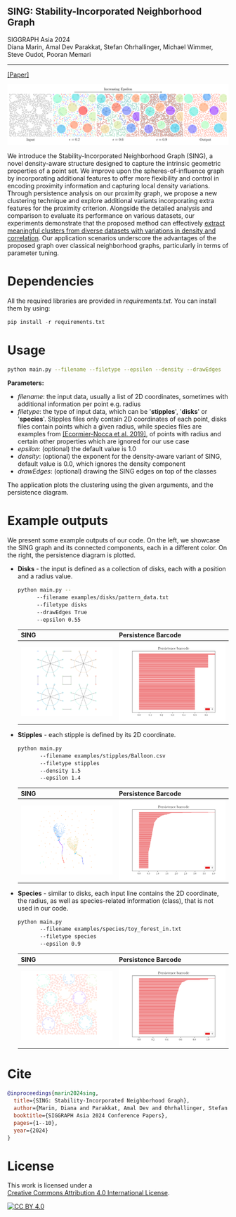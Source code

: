 ## SING: Stability-Incorporated Neighborhood Graph
SIGGRAPH Asia 2024<br>
Diana Marin, Amal Dev Parakkat, Stefan Ohrhallinger, Michael Wimmer, Steve Oudot, Pooran Memari

---

[[Paper]](https://dl.acm.org/doi/pdf/10.1145/3680528.3687674)

![here](media/teaser.png)

We introduce the Stability-Incorporated Neighborhood Graph (SING), a novel density-aware structure designed to capture the intrinsic geometric properties of a point set. We improve upon the spheres-of-influence graph by incorporating additional features to offer more flexibility and control in encoding proximity information and capturing local density variations. Through persistence analysis on our proximity graph, we propose a new clustering technique and explore additional variants incorporating extra features for the proximity criterion. Alongside the detailed analysis and comparison to evaluate its performance on various datasets, our experiments demonstrate that the proposed method can effectively <ins>extract meaningful clusters from diverse datasets with variations in density and correlation</ins>. Our application scenarios underscore the advantages of the proposed graph over classical neighborhood graphs, particularly in terms of parameter tuning.

# Dependencies
All the required libraries are provided in *requirements.txt*. You can install them by using:
```python
pip install -r requirements.txt
```

# Usage
```bash
python main.py --filename --filetype --epsilon --density --drawEdges
```

**Parameters:**
- *filename*: the input data, usually a list of 2D coordinates, sometimes with additional information per point e.g. radius
- *filetype*: the type of input data, which can be '**stipples**', '**disks**' or '**species**'. Stipples files only contain 2D coordinates of each point, disks files contain points which a given radius, while species files are examples from [[Ecormier-Nocca et al. 2019]](https://inria.hal.science/hal-02064699/document), of points with radius and certain other properties which are ignored for our use case
- *epsilon*: (optional) the default value is 1.0
- *density*: (optional) the exponent for the density-aware variant of SING, default value is 0.0, which ignores the density component
- *drawEdges*: (optional) drawing the SING edges on top of the classes


The application plots the clustering using the given arguments, and the persistence diagram.

# Example outputs
We present some example outputs of our code. On the left, we showcase the SING graph and its connected components, each in a different color. On the right, the persistence diagram is plotted.
- **Disks** - the input is defined as a collection of disks, each with a position and a radius value.
  ```bash
  python main.py --
        --filename examples/disks/pattern_data.txt 
        --filetype disks 
        --drawEdges True 
        --epsilon 0.55
  ```
  | SING | Persistence Barcode |
  |---------|---------|
  | ![Output graph](media/disks.png) | ![Persistence diagram](media/disks_pd.png) |

- **Stipples** - each stipple is defined by its 2D coordinate.
  ```bash
  python main.py 
         --filename examples/stipples/Balloon.csv 
         --filetype stipples 
         --density 1.5 
         --epsilon 1.4
  ```
  | SING | Persistence Barcode |
  |---------|---------|
  | ![Output graph](media/stipples.png) | ![Persistence diagram](media/stipples_pd.png) |
- **Species** - similar to disks, each input line contains the 2D coordinate, the radius, as well as species-related information (class), that is not used in our code.
  ```bash
  python main.py 
         --filename examples/species/toy_forest_in.txt 
         --filetype species 
         --epsilon 0.9
  ```
  | SING | Persistence Barcode |
  |---------|---------|
  | ![Output graph](media/species.png) | ![Persistence diagram](media/species_pd.png) |



# Cite
```bibtex
@inproceedings{marin2024sing,
  title={SING: Stability-Incorporated Neighborhood Graph},
  author={Marin, Diana and Parakkat, Amal Dev and Ohrhallinger, Stefan and Wimmer, Michael and Oudot, Steve and Memari, Pooran},
  booktitle={SIGGRAPH Asia 2024 Conference Papers},
  pages={1--10},
  year={2024}
}
```

# License

This work is licensed under a  
[Creative Commons Attribution 4.0 International License][cc-by].

[![CC BY 4.0][cc-by-image]][cc-by]

[cc-by]: http://creativecommons.org/licenses/by/4.0/
[cc-by-image]: https://i.creativecommons.org/l/by/4.0/88x31.png
[cc-by-shield]: https://img.shields.io/badge/License-CC%20BY%204.0-lightgrey.svg
